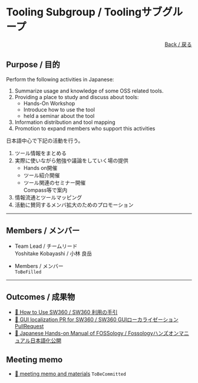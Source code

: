 # Tooling Subgroup / Toolingサブグループ

<div style="text-align: right;">
<a href="/OpenChain-JWG/">Back / 戻る</a>
</div>

## Purpose / 目的

Perform the following activities in Japanese:  

1. Summarize usage and knowledge of some OSS related tools.  
1. Providing a place to study and discuss about tools:  
   - Hands-On Workshop  
   - Introduce how to use the tool  
   - held a seminar about the tool  
1. Information distribution and tool mapping  
1. Promotion to expand members who support this activities  

日本語中心で下記の活動を行う。
1. ツール情報をまとめる  
1. 実際に使いながら勉強や議論をしていく場の提供  
   - Hands on開催  
   - ツール紹介開催  
   - ツール関連のセミナー開催  
   Compass等で案内  
1. 情報流通とツールマッピング  
1. 活動に賛同するメンバ拡大のためのプロモーション  

---

## Members / メンバー

- Team Lead / チームリード  
Yoshitake Kobayashi / 小林 良岳  

- Members / メンバー  
   ```ToBeFilled``` 

---

## Outcomes / 成果物

- [&#x1f4c2; How to Use SW360 / SW360 利用の手引](https://docs.google.com/document/d/1wNV--UhIDiRPP10Hhk0vspiKtoLupug7v2AAu4yxEC8/edit)  
- [&#x1f4c2; GUI localization PR for SW360 / SW360 GUIローカライゼーション PullRequest](https://github.com/eclipse/sw360/pull/659)
- [&#x1f4c2; Japanese Hands-on Manual of FOSSology / Fossologyハンズオンマニュアル日本語化公開](https://github.com/fossology/FOSSologySlides/pull/2)


## Meeting memo

- [&#x1f4c2; meeting memo and materials]() ```ToBeCommitted```  
